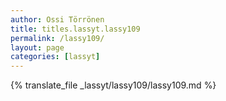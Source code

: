 ```yaml
---
author: Ossi Törrönen
title: titles.lassyt.lassy109
permalink: /lassy109/
layout: page
categories: [lassyt]
---
```

{% translate_file _lassyt/lassy109/lassy109.md %}